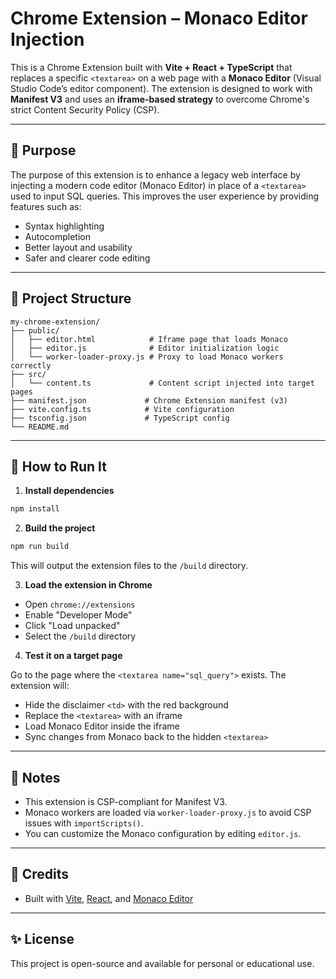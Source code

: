 # Chrome Extension – Monaco Editor Injection

This is a Chrome Extension built with **Vite + React + TypeScript** that replaces a specific `<textarea>` on a web page with a **Monaco Editor** (Visual Studio Code’s editor component). The extension is designed to work with **Manifest V3** and uses an **iframe-based strategy** to overcome Chrome's strict Content Security Policy (CSP).

---

## 🚀 Purpose

The purpose of this extension is to enhance a legacy web interface by injecting a modern code editor (Monaco Editor) in place of a `<textarea>` used to input SQL queries. This improves the user experience by providing features such as:

- Syntax highlighting
- Autocompletion
- Better layout and usability
- Safer and clearer code editing

---

## 📅 Project Structure

```
my-chrome-extension/
├── public/
│   ├── editor.html            # Iframe page that loads Monaco
│   ├── editor.js              # Editor initialization logic
│   └── worker-loader-proxy.js # Proxy to load Monaco workers correctly
├── src/
│   └── content.ts             # Content script injected into target pages
├── manifest.json             # Chrome Extension manifest (v3)
├── vite.config.ts            # Vite configuration
├── tsconfig.json             # TypeScript config
└── README.md
```

---

## 🚀 How to Run It

1. **Install dependencies**

```bash
npm install
```

2. **Build the project**

```bash
npm run build
```

This will output the extension files to the `/build` directory.

3. **Load the extension in Chrome**

- Open `chrome://extensions`
- Enable "Developer Mode"
- Click "Load unpacked"
- Select the `/build` directory

4. **Test it on a target page**

Go to the page where the `<textarea name="sql_query">` exists. The extension will:

- Hide the disclaimer `<td>` with the red background
- Replace the `<textarea>` with an iframe
- Load Monaco Editor inside the iframe
- Sync changes from Monaco back to the hidden `<textarea>`

---

## 🔐 Notes

- This extension is CSP-compliant for Manifest V3.
- Monaco workers are loaded via `worker-loader-proxy.js` to avoid CSP issues with `importScripts()`.
- You can customize the Monaco configuration by editing `editor.js`.

---

## 🌟 Credits

- Built with [Vite](https://vitejs.dev/), [React](https://reactjs.org/), and [Monaco Editor](https://github.com/microsoft/monaco-editor)

---

## ✨ License

This project is open-source and available for personal or educational use.